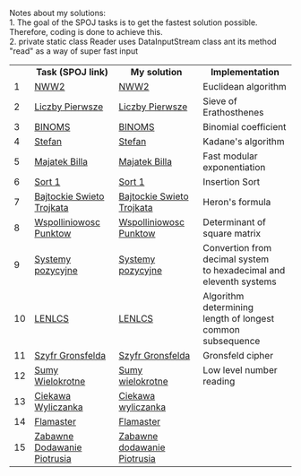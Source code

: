 Notes about my solutions: 
<br>1. The goal of the SPOJ tasks is to get the fastest solution possible. Therefore, coding is done to achieve this.
<br>2. private static class Reader uses DataInputStream class ant its method "read" as a way of super fast input
<br>
<table>
   <tr align="center" vlign="middle">
      <td> </td> 
      <td><B>Task (SPOJ link)</td> </th>
      <td><B>My solution</td> 
      <td><B>Implementation</td> </th> 
   </tr>
   <tr>
      <td>1</td> 
      <td><a href="https://pl.spoj.com/problems/NWW">NWW2</a></td> 
      <td><a href="https://github.com/Pawel-Iskra/mySPOJ/blob/master/mySPOJ/NWW2.java">NWW2</a></td> 
      <td>Euclidean algorithm</td>
   </tr>
   <tr>
      <td>2</td> 
      <td><a href="https://pl.spoj.com/problems/PRIME_T/">Liczby Pierwsze</a></td> 
      <td><a href="https://github.com/Pawel-Iskra/mySPOJ/blob/master/mySPOJ/LiczbyPierwsze.java">Liczby Pierwsze</a>
      </td> <td>Sieve of Erathosthenes</td>
   </tr>
   <tr>
      <td>3</td> 
      <td><a href="https://pl.spoj.com/problems/BINOMS/">BINOMS</a></td> 
      <td><a href="https://github.com/Pawel-Iskra/mySPOJ/blob/master/mySPOJ/BINOMS.java">BINOMS</a>
      </td> <td>Binomial coefficient</td>
   </tr>
   <tr>
      <td>4</td> 
      <td><a href="https://pl.spoj.com/problems/FZI_STEF/">Stefan</a></td> 
      <td><a href="https://github.com/Pawel-Iskra/mySPOJ/blob/master/mySPOJ/Stefan.java">Stefan</a></td> 
      <td>Kadane's algorithm</td>
   </tr>
    <tr>
      <td>5</td> 
      <td><a href="https://pl.spoj.com/problems/MWP2_2B/">Majatek Billa</a></td> 
      <td><a href="https://github.com/Pawel-Iskra/mySPOJ/blob/master/mySPOJ/MajatekBilla.java">Majatek Billa</a></td>
      <td>Fast modular exponentiation</td>
   </tr>
    <tr>
      <td>6</td> 
      <td><a href="https://pl.spoj.com/problems/PP0506A/">Sort 1</a></td>
      <td><a href="https://github.com/Pawel-Iskra/mySPOJ/blob/master/mySPOJ/Sort1.java">Sort 1</a></td> 
      <td>Insertion Sort</td>
   </tr>
   <tr>
      <td>7</td> 
      <td><a href="https://pl.spoj.com/problems/BAJTST/">Bajtockie Swieto Trojkata</a></td> 
      <td><a href="https://github.com/Pawel-Iskra/mySPOJ/blob/master/mySPOJ/BajtockieSwietoTrojkata.java">Bajtockie Swieto Trojkata</a></td> 
      <td>Heron's formula</td>
   </tr>
   <tr>
      <td>8</td> 
      <td><a href="https://pl.spoj.com/problems/JWSPLIN/">Wspolliniowosc Punktow</a></td> 
      <td><a href="https://github.com/Pawel-Iskra/mySPOJ/blob/master/mySPOJ/WspolliniowoscPunktow.java">Wspolliniowosc Punktow</a></td> 
      <td>Determinant of square matrix</td>
   </tr>
    <tr>
      <td>9</td> 
      <td><a href="https://pl.spoj.com/problems/SYS/">Systemy pozycyjne</a></td>
      <td><a href="https://github.com/Pawel-Iskra/mySPOJ/blob/master/mySPOJ/SystemyPozycyjne.java">Systemy pozycyjne</a></td>
      <td>Convertion from decimal system <br>to hexadecimal and eleventh systems</td>
   </tr>
   <tr>
      <td>10</td> 
      <td><a href="https://pl.spoj.com/problems/LENLCS/">LENLCS</a></td> 
      <td><a href="https://github.com/Pawel-Iskra/mySPOJ/blob/master/mySPOJ/LENLCS.java">LENLCS</a></td> 
      <td>Algorithm determining <br>length of longest common subsequence</td>
   </tr>
   <tr>
      <td>11</td> 
      <td><a href="https://pl.spoj.com/problems/WI_SZYFR/">Szyfr Gronsfelda</a></td>
      <td><a href="https://github.com/Pawel-Iskra/mySPOJ/blob/master/mySPOJ/SzyfrGronsfelda.java">Szyfr Gronsfelda</a></td> 
      <td>Gronsfeld cipher</td>
   </tr>
   <tr>
      <td>12</td>
      <td><a href="https://pl.spoj.com/problems/KC008/">Sumy Wielokrotne</a></td> 
      <td><a href="https://github.com/Pawel-Iskra/mySPOJ/blob/master/mySPOJ/SumyWielokrotne.java">Sumy wielokrotne</a></td> 
      <td>Low level number reading</td>
   </tr>
   <tr>
      <td>13</td> 
      <td><a href="https://pl.spoj.com/problems/ETI06F2/">Ciekawa Wyliczanka</a></td>
      <td><a href="https://github.com/Pawel-Iskra/mySPOJ/blob/master/mySPOJ/CiekawaWyliczanka.java">Ciekawa wyliczanka</a></td>
      <td> </td>
   </tr>
   <tr>
      <td>14</td> 
      <td><a href="https://pl.spoj.com/problems/FLAMASTE/">Flamaster</a></td> 
      <td><a href="https://github.com/Pawel-Iskra/mySPOJ/blob/master/mySPOJ/Flamaster.java">Flamaster</a>
      <td> </td>
   </tr>
    <tr>
      <td>15</td> 
      <td><a href="https://pl.spoj.com/problems/BFN1/">Zabawne Dodawanie Piotrusia</a></td> 
      <td><a href="https://github.com/Pawel-Iskra/mySPOJ/blob/master/mySPOJ/ZabawneDodawaniePiotrusia.java">Zabawne dodawanie Piotrusia</a>
      <td> </td>
   </tr>
   
</table>
